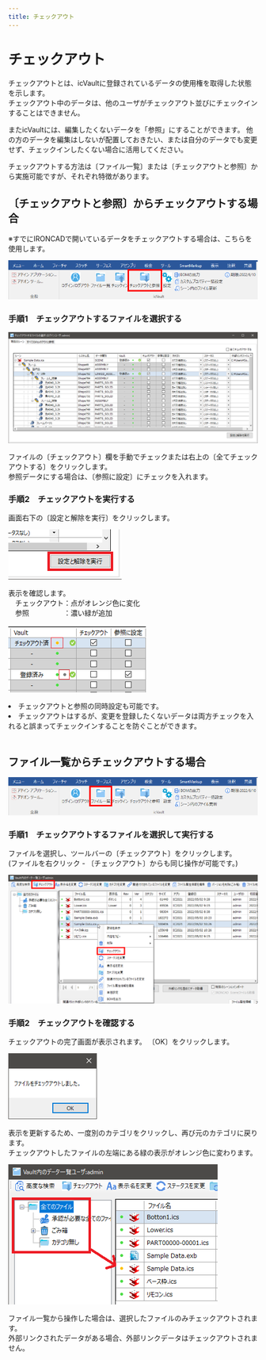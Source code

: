 ```yaml
---
title: チェックアウト
---
```


# チェックアウト
チェックアウトとは、icVaultに登録されているデータの使用権を取得した状態を示します。<br>
チェックアウト中のデータは、他のユーザがチェックアウト並びにチェックインすることはできません。<br>

またicVaultには、編集したくないデータを「参照」にすることができます。
他の方のデータを編集はしないが配置しておきたい、または自分のデータでも変更せず、チェックインしたくない場合に活用してください。

チェックアウトする方法は〔ファイル一覧〕または〔チェックアウトと参照〕から実施可能ですが、それぞれ特徴があります。

## 〔チェックアウトと参照〕からチェックアウトする場合
※すでにIRONCADで開いているデータをチェックアウトする場合は、こちらを使用します。

![icVaultアドイン画面](./img/Checkout_001.png)

### 手順1　チェックアウトするファイルを選択する

![チェックアウトと参照画面](./img/Checkout_002.png)

ファイルの〔チェックアウト〕欄を手動でチェックまたは右上の〔全てチェックアウトする〕をクリックします。<br>
参照データにする場合は、〔参照に設定〕にチェックを入れます。
<br>

### 手順2　チェックアウトを実行する
画面右下の〔設定と解除を実行〕をクリックします。<br>

![実行](./img/Checkout_003.png)

表示を確認します。<br>
　チェックアウト：点がオレンジ色に変化<br>
　参照　　　　　：濃い緑が追加

![チェックアウトと参照変更後](./img/Checkout_004.png)

<div class="note">
<li>チェックアウトと参照の同時設定も可能です。</li>
<li>チェックアウトはするが、変更を登録したくないデータは両方チェックを入れると誤まってチェックインすることを防ぐことができます。</li>
</div><br />

## ファイル一覧からチェックアウトする場合

![ファイル一覧アドイン](./img/Checkout_005.png)

### 手順1　チェックアウトするファイルを選択して実行する
ファイルを選択し、ツールバーの〔チェックアウト〕をクリックします。<br>
(ファイルを右クリック - 〔チェックアウト〕からも同じ操作が可能です。)

![ファイル一覧](./img/Checkout_006.png)

### 手順2　チェックアウトを確認する
チェックアウトの完了画面が表示されます。
〔OK〕をクリックします。

![確認](./img/Checkout_007.png)

表示を更新するため、一度別のカテゴリをクリックし、再び元のカテゴリに戻ります。<br>
チェックアウトしたファイルの左端にある緑の表示がオレンジ色に変わります。

![カテゴリの変更](./img/Checkout_008.png)

<div class="note">
ファイル一覧から操作した場合は、選択したファイルのみチェックアウトされます。<br>
外部リンクされたデータがある場合、外部リンクデータはチェックアウトされません。
</div><br />

